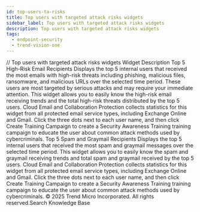 ```yaml
---
id: top-users-ta-risks
title: Top users with targeted attack risks widgets
sidebar_label: Top users with targeted attack risks widgets
description: Top users with targeted attack risks widgets
tags:
  - endpoint-security
  - trend-vision-one
---
```


/*<![CDATA[*/ $('#title').html($('meta[name=map-description]').attr('content')); /*]]>*/ Top users with targeted attack risks widgets Widget Description Top 5 High-Risk Email Recipients Displays the top 5 internal users that received the most emails with high-risk threats including phishing, malicious files, ransomware, and malicious URLs over the selected time period. These users are most targeted by serious attacks and may require your immediate attention. This widget allows you to easily know the high-risk email receiving trends and the total high-risk threats distributed by the top 5 users. Cloud Email and Collaboration Protection collects statistics for this widget from all protected email service types, including Exchange Online and Gmail. Click the three dots next to each user name, and then click Create Training Campaign to create a Security Awareness Training training campaign to educate the user about common attack methods used by cybercriminals. Top 5 Spam and Graymail Recipients Displays the top 5 internal users that received the most spam and graymail messages over the selected time period. This widget allows you to easily know the spam and graymail receiving trends and total spam and graymail received by the top 5 users. Cloud Email and Collaboration Protection collects statistics for this widget from all protected email service types, including Exchange Online and Gmail. Click the three dots next to each user name, and then click Create Training Campaign to create a Security Awareness Training training campaign to educate the user about common attack methods used by cybercriminals. © 2025 Trend Micro Incorporated. All rights reserved.Search Knowledge Base